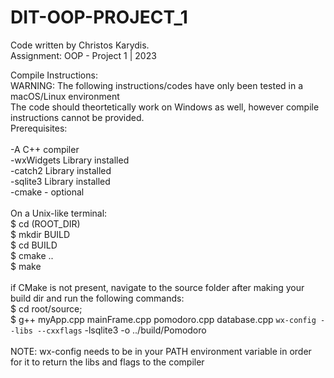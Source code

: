 # DIT-OOP-PROJECT_1 <br>

Code written by Christos Karydis.<br>
Assignment: OOP - Project 1 | 2023<br>

Compile Instructions:<br>
WARNING: The following instructions/codes have only been tested in a macOS/Linux environment <br>
The code should theortetically work on Windows as well, however compile instructions cannot be provided.<br>
Prerequisites:<br><br>
	-A C++ compiler<br>
	-wxWidgets Library installed<br>
 	-catch2 Library installed<br>
  	-sqlite3 Library installed<br>
  	-cmake - optional<br><br>
On a Unix-like terminal:<br>
	$ cd (ROOT_DIR)<br>
	$ mkdir BUILD<br>
 	$ cd BUILD<br>
  	$ cmake ..<br>
   	$ make<br><br>
if CMake is not present, navigate to the source folder after making your build dir and run the following commands:<br>
	$ cd root/source;<br>
	$ g++ myApp.cpp mainFrame.cpp pomodoro.cpp database.cpp `wx-config --libs --cxxflags` -lsqlite3 -o ../build/Pomodoro<br><br>
 	NOTE: wx-config needs to be in your PATH environment variable in order for it to return the libs and flags to the compiler<br>

  
